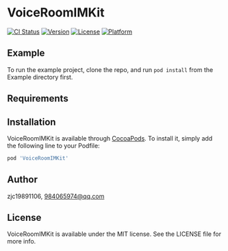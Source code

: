 # VoiceRoomIMKit

[![CI Status](https://img.shields.io/travis/zjc19891106/VoiceRoomIMKit.svg?style=flat)](https://travis-ci.org/zjc19891106/VoiceRoomIMKit)
[![Version](https://img.shields.io/cocoapods/v/VoiceRoomIMKit.svg?style=flat)](https://cocoapods.org/pods/VoiceRoomIMKit)
[![License](https://img.shields.io/cocoapods/l/VoiceRoomIMKit.svg?style=flat)](https://cocoapods.org/pods/VoiceRoomIMKit)
[![Platform](https://img.shields.io/cocoapods/p/VoiceRoomIMKit.svg?style=flat)](https://cocoapods.org/pods/VoiceRoomIMKit)

## Example

To run the example project, clone the repo, and run `pod install` from the Example directory first.

## Requirements

## Installation

VoiceRoomIMKit is available through [CocoaPods](https://cocoapods.org). To install
it, simply add the following line to your Podfile:

```ruby
pod 'VoiceRoomIMKit'
```

## Author

zjc19891106, 984065974@qq.com

## License

VoiceRoomIMKit is available under the MIT license. See the LICENSE file for more info.
